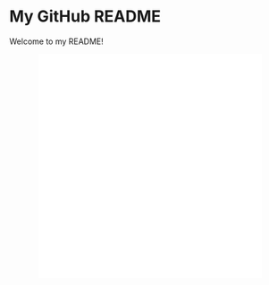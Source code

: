 <!-- **trpapp/trpapp** is a ✨ _special_ ✨ repository because its `readme.md` (this file) appears on your GitHub profile.
Here are some ideas to get you started:
- 🔭 I’m currently working on ...
- 🌱 I’m currently learning ...
- 👯 I’m looking to collaborate on ...
- 🤔 I’m looking for help with ...
- 💬 Ask me about ...
- 📫 How to reach me: ...
- 😄 Pronouns: ...
- ⚡ Fun fact: ...
-->
# My GitHub README

Welcome to my README!

<div align="center">
    <img src="readme.svg" width="400" height="400" alt="css-in-readme">
</div>